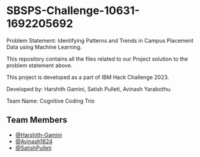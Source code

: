 # SBSPS-Challenge-10631-1692205692
Problem Statement: Identifying Patterns and Trends in Campus Placement Data using Machine Learning.

This repository contains all the files related to our Project solution to the problem statement above. 

This project is developed as a part of IBM Hack Challenge 2023.


Developed by: Harshith Gamini, Satish Pulleti, Avinash Yarabothu. 

Team Name: Cognitive Coding Trio

## Team Members

- [@Harshith-Gamini](https://github.com/Harshith-Gamini)
- [@Avinash1824](https://github.com/Avinash1824)
- [@SatishPulleti](https://github.com/SatishPulleti)

